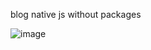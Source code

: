 blog native js without packages

![image](https://user-images.githubusercontent.com/23557500/137588104-ee98b712-df5e-42d2-a3fe-b81f804fd30f.png)
